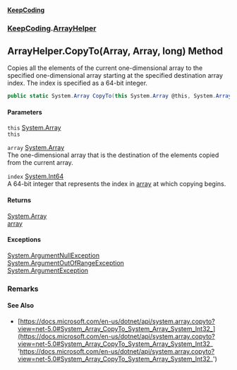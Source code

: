 #### [KeepCoding](index.md 'index')
### [KeepCoding](KeepCoding.md 'KeepCoding').[ArrayHelper](KeepCoding_ArrayHelper.md 'KeepCoding.ArrayHelper')
## ArrayHelper.CopyTo(Array, Array, long) Method
Copies all the elements of the current one-dimensional array to the specified one-dimensional array starting at the specified destination array index. The index is specified as a 64-bit integer.  
```csharp
public static System.Array CopyTo(this System.Array @this, System.Array array, long index);
```
#### Parameters
<a name='KeepCoding_ArrayHelper_CopyTo(System_Array_System_Array_long)_this'></a>
`this` [System.Array](https://docs.microsoft.com/en-us/dotnet/api/System.Array 'System.Array')  
`this`
  
<a name='KeepCoding_ArrayHelper_CopyTo(System_Array_System_Array_long)_array'></a>
`array` [System.Array](https://docs.microsoft.com/en-us/dotnet/api/System.Array 'System.Array')  
The one-dimensional array that is the destination of the elements copied from the current array.
  
<a name='KeepCoding_ArrayHelper_CopyTo(System_Array_System_Array_long)_index'></a>
`index` [System.Int64](https://docs.microsoft.com/en-us/dotnet/api/System.Int64 'System.Int64')  
A 64-bit integer that represents the index in [array](KeepCoding_ArrayHelper_CopyTo(System_Array_System_Array_long).md#KeepCoding_ArrayHelper_CopyTo(System_Array_System_Array_long)_array 'KeepCoding.ArrayHelper.CopyTo(System.Array, System.Array, long).array') at which copying begins.
  
#### Returns
[System.Array](https://docs.microsoft.com/en-us/dotnet/api/System.Array 'System.Array')  
[array](KeepCoding_ArrayHelper_CopyTo(System_Array_System_Array_long).md#KeepCoding_ArrayHelper_CopyTo(System_Array_System_Array_long)_array 'KeepCoding.ArrayHelper.CopyTo(System.Array, System.Array, long).array')
#### Exceptions
[System.ArgumentNullException](https://docs.microsoft.com/en-us/dotnet/api/System.ArgumentNullException 'System.ArgumentNullException')  
[System.ArgumentOutOfRangeException](https://docs.microsoft.com/en-us/dotnet/api/System.ArgumentOutOfRangeException 'System.ArgumentOutOfRangeException')  
[System.ArgumentException](https://docs.microsoft.com/en-us/dotnet/api/System.ArgumentException 'System.ArgumentException')  
### Remarks
#### See Also
- [https://docs.microsoft.com/en-us/dotnet/api/system.array.copyto?view=net-5.0#System_Array_CopyTo_System_Array_System_Int32_](https://docs.microsoft.com/en-us/dotnet/api/system.array.copyto?view=net-5.0#System_Array_CopyTo_System_Array_System_Int32_ 'https://docs.microsoft.com/en-us/dotnet/api/system.array.copyto?view=net-5.0#System_Array_CopyTo_System_Array_System_Int32_')
